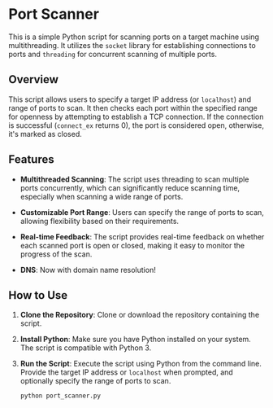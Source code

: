 # Port Scanner

This is a simple Python script for scanning ports on a target machine using multithreading. It utilizes the `socket` library for establishing connections to ports and `threading` for concurrent scanning of multiple ports.

## Overview

This script allows users to specify a target IP address (or `localhost`) and range of ports to scan. It then checks each port within the specified range for openness by attempting to establish a TCP connection. If the connection is successful (`connect_ex` returns 0), the port is considered open, otherwise, it's marked as closed.

## Features

- **Multithreaded Scanning**: The script uses threading to scan multiple ports concurrently, which can significantly reduce scanning time, especially when scanning a wide range of ports.
  
- **Customizable Port Range**: Users can specify the range of ports to scan, allowing flexibility based on their requirements.
  
- **Real-time Feedback**: The script provides real-time feedback on whether each scanned port is open or closed, making it easy to monitor the progress of the scan.

- **DNS**: Now with domain name resolution!
## How to Use

1. **Clone the Repository**: Clone or download the repository containing the script.

2. **Install Python**: Make sure you have Python installed on your system. The script is compatible with Python 3.

3. **Run the Script**: Execute the script using Python from the command line. Provide the target IP address or `localhost` when prompted, and optionally specify the range of ports to scan.

   ```bash
   python port_scanner.py
